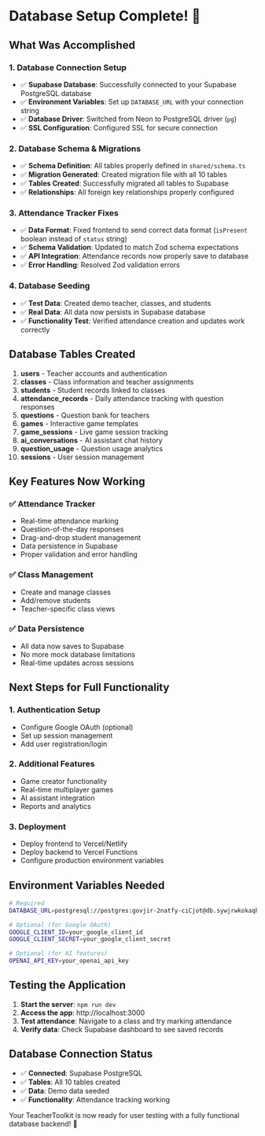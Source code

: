 # Database Setup Complete! 🎉

## What Was Accomplished

### 1. Database Connection Setup
- ✅ **Supabase Database**: Successfully connected to your Supabase PostgreSQL database
- ✅ **Environment Variables**: Set up `DATABASE_URL` with your connection string
- ✅ **Database Driver**: Switched from Neon to PostgreSQL driver (`pg`)
- ✅ **SSL Configuration**: Configured SSL for secure connection

### 2. Database Schema & Migrations
- ✅ **Schema Definition**: All tables properly defined in `shared/schema.ts`
- ✅ **Migration Generated**: Created migration file with all 10 tables
- ✅ **Tables Created**: Successfully migrated all tables to Supabase
- ✅ **Relationships**: All foreign key relationships properly configured

### 3. Attendance Tracker Fixes
- ✅ **Data Format**: Fixed frontend to send correct data format (`isPresent` boolean instead of `status` string)
- ✅ **Schema Validation**: Updated to match Zod schema expectations
- ✅ **API Integration**: Attendance records now properly save to database
- ✅ **Error Handling**: Resolved Zod validation errors

### 4. Database Seeding
- ✅ **Test Data**: Created demo teacher, classes, and students
- ✅ **Real Data**: All data now persists in Supabase database
- ✅ **Functionality Test**: Verified attendance creation and updates work correctly

## Database Tables Created

1. **users** - Teacher accounts and authentication
2. **classes** - Class information and teacher assignments
3. **students** - Student records linked to classes
4. **attendance_records** - Daily attendance tracking with question responses
5. **questions** - Question bank for teachers
6. **games** - Interactive game templates
7. **game_sessions** - Live game session tracking
8. **ai_conversations** - AI assistant chat history
9. **question_usage** - Question usage analytics
10. **sessions** - User session management

## Key Features Now Working

### ✅ Attendance Tracker
- Real-time attendance marking
- Question-of-the-day responses
- Drag-and-drop student management
- Data persistence in Supabase
- Proper validation and error handling

### ✅ Class Management
- Create and manage classes
- Add/remove students
- Teacher-specific class views

### ✅ Data Persistence
- All data now saves to Supabase
- No more mock database limitations
- Real-time updates across sessions

## Next Steps for Full Functionality

### 1. Authentication Setup
- Configure Google OAuth (optional)
- Set up session management
- Add user registration/login

### 2. Additional Features
- Game creator functionality
- Real-time multiplayer games
- AI assistant integration
- Reports and analytics

### 3. Deployment
- Deploy frontend to Vercel/Netlify
- Deploy backend to Vercel Functions
- Configure production environment variables

## Environment Variables Needed

```bash
# Required
DATABASE_URL=postgresql://postgres:govjir-2natfy-ciCjot@db.sywjrwkokaqhkczlejsb.supabase.co:5432/postgres

# Optional (for Google OAuth)
GOOGLE_CLIENT_ID=your_google_client_id
GOOGLE_CLIENT_SECRET=your_google_client_secret

# Optional (for AI features)
OPENAI_API_KEY=your_openai_api_key
```

## Testing the Application

1. **Start the server**: `npm run dev`
2. **Access the app**: http://localhost:3000
3. **Test attendance**: Navigate to a class and try marking attendance
4. **Verify data**: Check Supabase dashboard to see saved records

## Database Connection Status

- ✅ **Connected**: Supabase PostgreSQL
- ✅ **Tables**: All 10 tables created
- ✅ **Data**: Demo data seeded
- ✅ **Functionality**: Attendance tracking working

Your TeacherToolkit is now ready for user testing with a fully functional database backend! 🚀 